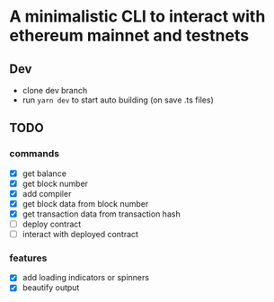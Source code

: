 # A minimalistic CLI to interact with ethereum mainnet and testnets

## Dev

* clone dev branch
* run `yarn dev` to start auto building (on save .ts files)

## TODO

### commands
- [x] get balance
- [x] get block number
- [x] add compiler
- [x] get block data from block number 
- [x] get transaction data from transaction hash 
- [ ] deploy contract
- [ ] interact with deployed contract 

### features
- [x] add loading indicators or spinners
- [x] beautify output 
